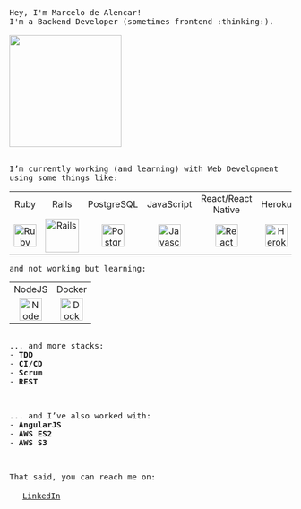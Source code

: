 <p>
  <samp>Hey, I'm Marcelo de Alencar!<br>
    I'm a Backend Developer (sometimes frontend :thinking:).
    <br>
    <br>
    <img src="https://media4.giphy.com/media/hftFT911INdgk/giphy.gif?cid=ecf05e47a4z03gvd2njrno6g0aq3zyqtua8uzkr4xej6ynwr&rid=giphy.gif" width="200" height="200" />    
  </samp>
</p>
<p>
  <br>
  <samp>I’m currently working (and learning) with Web Development using some things like:</samp>
  <br>
</p>

<table>
  <tbody>
    <tr>
      <td align="center">
        Ruby
      </td>
      <td align="center">
        Rails
      </td>
      <td align="center">
        PostgreSQL
      </td>
      <td align="center">
        JavaScript
      </td>
      <td align="center">
        React/React Native
      </td>
      <td align="center">
        Heroku
      </td>
      <td align="center">
        Sentry
      </td>
    </tr>
    <tr>
      <td align="center">
        <img alt="Ruby" src="https://cdn.svgporn.com/logos/ruby.svg" width="40" heigth="40">
      </td>
      <td align="center">
        <img alt="Rails" src="https://cdn.svgporn.com/logos/rails.svg" width="60" heigth="50">
      </td>
      <td align="center">
        <img alt="PostgreSQL" src="https://cdn.svgporn.com/logos/postgresql.svg" width="40" heigth="40">
      </td>
      <td align="center">
        <img alt="Javascript" src="https://cdn.svgporn.com/logos/javascript.svg" width="40" heigth="40">
      </td>
      <td align="center">
        <img alt="React" src="https://cdn.svgporn.com/logos/react.svg" width="40" heigth="40">
      </td>
      <td align="center">
        <img alt="Heroku" src="https://cdn.svgporn.com/logos/heroku-icon.svg" width="40" heigth="40">
      </td>
      <td align="center">
        <img alt="Sentry" src="https://cdn.svgporn.com/logos/sentry-icon.svg" width="40" heigth="40">
      </td>
    </tr>
  </tbody>
</table>

<p>
  <samp>and not working but learning:</samp>
</p>

<table>
  <tbody>
    <tr>
      <td align="center">
        NodeJS
      </td>
      <td align="center">
        Docker
      </td>
    <tr>
      <td align="center">
        <img alt="NodeJS" src="https://cdn.svgporn.com/logos/nodejs-icon.svg" width="40" heigth="40">
      </td>
      <td align="center">
        <img alt="Docker" src="https://cdn.svgporn.com/logos/docker-icon.svg" width="40" heigth="40">
      </td>
    </tr>
  </tbody>
</table>

<p>
  <samp>
    <br>
    ... and more stacks:<br>
    - <strong>TDD</strong><br>
    - <strong>CI/CD</strong><br>
    - <strong>Scrum</strong><br>
    - <strong>REST</strong>
  </samp>
</p>
<br>
<p>
  <samp>
    ... and I’ve also worked with:<br>
    - <strong>AngularJS</strong><br>
    - <strong>AWS ES2</strong><br>
    - <strong>AWS S3</strong><br>
  </samp>
</p>

<br>
<p>
  <samp>That said, you can reach me on:<br><br>
    <img src="https://cdn.worldvectorlogo.com/logos/linkedin-icon-2.svg" widht="15" height="15"> <a href="https://www.linkedin.com/in/dealencarmarcelo/">LinkedIn</a> 
  <samp>
  
</p>
